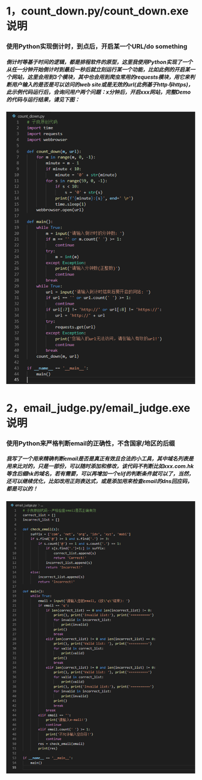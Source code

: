 # 1，count_down.py/count_down.exe 说明
### 使用Python实现倒计时，到点后，开启某一个URL/do something
##### 倒计时等基于时间的逻辑，都是排程软件的原型，这里我使用Python实现了一个从任一分钟开始倒计时到最后一秒后就立刻运行某一个功能，比如此例的开启某一个网站，这里会用到3个模块，其中也会用到爬虫常用的requests模块，用它来判断用户输入的是否是可以访问的web site或是无效的url(此例基于http与https)，此示例代码运行后，会询问用户两个问题：x分钟后，开启xxx网站，完整Demo的代码与运行结果，请见下图：
![1](images/count_down.png)

# 2，email_judge.py/email_judge.exe 说明
### 使用Python来严格判断email的正确性，不含国家/地区的后缀
##### 我写了一个用来精确判断email是否是真正有效且合法的小工具，其中域名列表是用来比对的，只是一部份，可以随时添加和修改，该代码不判断比如xxx.com.hk等含后缀hk的域名，若有需要，可以再增加一个elif的判断条件就可以了，当然，还可以继续优化，比如改用正则表达式，或是添加用来检查email的dns回应码，都是可以的！
![2](images/email_judge.png)
